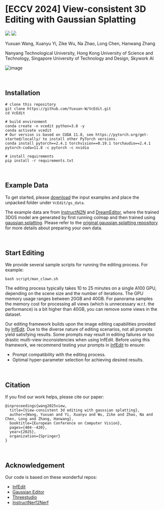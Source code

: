 # [ECCV 2024] View-consistent 3D Editing with Gaussian Splatting

<a href='https://vcedit.github.io'><img src='https://img.shields.io/badge/Project-Page-blue'></a>
<a href='https://arxiv.org/abs/2403.11868'><img src='https://img.shields.io/badge/arXiv-2403.11868-b31b1b.svg'></a>  

Yuxuan Wang, Xuanyu Yi, Zike Wu, Na Zhao, Long Chen, Hanwang Zhang

Nanyang Technological University,
Hong Kong University of Science and Technology,
Singapore University of Technology and Design,
Skywork AI

![image](https://github.com/Yuxuan-W/VcEdit/blob/main/figures/teasor.png)

<br/>

## Installation
```
# clone this repository
git clone https://github.com/Yuxuan-W/VcEdit.git
cd VcEdit

# build environment
conda create -n vcedit python=3.8 -y
conda activate vcedit
# Our version is based on CUDA 11.8, see https://pytorch.org/get-started/locally/ to install other PyTorch versions.
conda install pytorch==2.4.1 torchvision==0.19.1 torchaudio==2.4.1  pytorch-cuda=11.8 -c pytorch -c nvidia

# install requirements
pip install -r requirements.txt
```

<br/>

## Example Data

To get started, please [download](https://entuedu-my.sharepoint.com/:u:/g/personal/yuxuan003_e_ntu_edu_sg/ESUUkBSZA1lJk-11McWKfo8B1GmXD_Nzy88cSHGxdKiFkA?e=vYgTDf) the input examples and place the unpacked folder under `VcEdit/gs_data`.

The example data are from [InstructN2N](https://instruct-nerf2nerf.github.io) and [DreamEditor](https://github.com/zjy526223908/DreamEditor?tab=readme-ov-file), where the trained 3DGS model are generated by first running colmap and then trained using [gaussian splatting](https://github.com/graphdeco-inria/gaussian-splatting). Please refer to the [original gaussian splatting repository](https://github.com/graphdeco-inria/gaussian-splatting) for more details about preparing your own data.

<br/>

## Start Editing
We provide several sample scripts for running the editing process. For example:

`bash script/man_clown.sh`

The editing process typically takes 10 to 25 minutes on a single A100 GPU, depending on the scene size and the number of iterations. The GPU memory usage ranges between 20GB and 40GB. For panorama samples the memory cost for processing all views (which is unnecessary w.r.t. the performance) is a bit higher than 40GB, you can remove some views in the dataset.

<!-- Note that our editing is based on the image editing achieved by [InfEdit](https://github.com/sled-group/InfEdit/tree/main). Due to the diversity of editing scenarios, not all the prompt generates satisfying results. For example, some prompts lead to editing failure or drastic multi-view inconsistency in InfEdit. Please first try image editing using your prompt in [InfEdit](https://github.com/sled-group/InfEdit/tree/main) for prompt availability and satisfying hyper-parameters. -->

Our editing framework builds upon the image editing capabilities provided by [InfEdit](https://github.com/sled-group/InfEdit/tree/main). Due to the diverse nature of editing scenarios, not all prompts yield satisfying results. Some prompts may result in editing failures or too drastic multi-view inconsistencies when using InfEdit.
Before using this framework, we recommend testing your prompts in [InfEdit](https://github.com/sled-group/InfEdit/tree/main) to ensure:

* Prompt compatibility with the editing process.
* Optimal hyper-parameter selection for achieving desired results.
<br/>

## Citation

If you find our work helps, please cite our paper:
```
@inproceedings{wang2025view,
  title={View-consistent 3d editing with gaussian splatting},
  author={Wang, Yuxuan and Yi, Xuanyu and Wu, Zike and Zhao, Na and Chen, Long and Zhang, Hanwang},
  booktitle={European Conference on Computer Vision},
  pages={404--420},
  year={2025},
  organization={Springer}
}
```

<br/>

## Acknowledgement
Our code is based on these wonderful repos:

* [InfEdit](https://github.com/sled-group/InfEdit/tree/main)
* [Gaussian Editor](https://github.com/buaacyw/GaussianEditor)
* [Threestudio](https://github.com/threestudio-project/threestudio)
* [InstructNerf2Nerf](https://github.com/ayaanzhaque/instruct-nerf2nerf)

